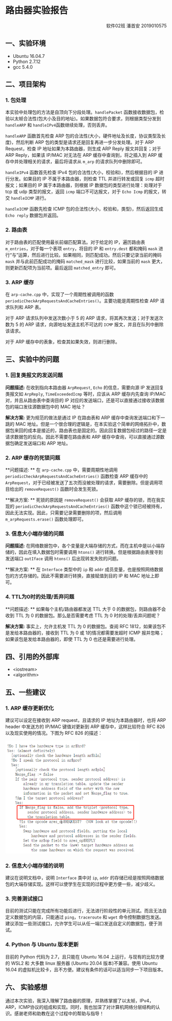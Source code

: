 # 路由器实验报告

<p align="right">软件02班  潘首安  2019010575</p>

## 一、实验环境

- Ubuntu 16.04.7
- Python 2.7.12
- gcc 5.4.0



## 二、项目架构

### 1. 包处理

本实验中处理包的方法是自顶向下分段处理。`handlePacket` 函数接收数据包，检验以太帧合法性(包大小及目的地址)。如果数据包符合要求，则根据类型分发到 `handleARP` 和 `handleIPv4`函数继续处理，否则丢弃。

`handleARP` 函数首先检查 ARP 包的合法性(大小，硬件地址及长度，协议类型及长度)，然后判断 ARP 包的类型是请求还是回复再进一步分发处理。对于 ARP Request，检查 IP 地址如果为本路由器，则生成 ARP Reply 报文并回复；对于 ARP Reply，如果该 IP/MAC 对无法在 ARP 缓存中查询到，将之插入到 ARP 缓存中并处理相关的请求，最后将请求从 `m_arp` 的请求队列中删除即可。

`handleIPv4` 函数首先检查 IPv4 包的合法性(大小，校验和)，然后根据目的 IP 进行分发。如果目的 IP 不属于本路由器，则检查 TTL 并进行转发或回复 `icmp` 超时报文；如果目的 IP 属于本路由器，则根据 IP 数据包的类型进行处理：处理对于 tcp 或 udp 类型的报文，返回 `icmp` 端口不可达报文，对于 `Echo Icmp` 的报文，转交 `handleICMP` 进行。

`handleICMP` 函数先检查 ICMP 包的合法性(大小，校验和，类型)，然后返回生成 `Echo reply`  数据包并返回。

### 2. 路由表

对于路由表的匹配使用最长前缀匹配算法。对于给定的 IP，遍历路由表 `m_entries`，对于每一个表项 `entry`，将目的 IP 和 `entry.dest` 都和掩码 `mask` 进行“与”运算，然后进行比较。如果相同，则匹配成功。然后只要记录当前的掩码 `mask` 并与此前匹配成功的掩码 `matched_mask` 进行比较，如果当前的 `mask` 更大，则更新匹配项为当前项。最后返回 `matched_entry` 即可。

### 3. ARP 缓存

在 `arp-cache.cpp` 中，实现了一个周期性被调用的函数 `periodicCheckArpRequestsAndCacheEntries()`。主要功能是周期性检查 ARP 请求队列和 ARP 表。

对于 ARP 请求队列中发送次数小于 5 的 ARP 请求，将其再次发送；对于发送次数为 5 的 ARP 请求，向源地址发送主机不可达的 `ICMP` 报文，并且在队列中删除该请求。

对于 ARP 缓存中的表象，检查其如果失效，则进行删除。



## 三、实验中的问题

### 1. 回复类报文的发送问题

**问题描述:** 在收到指向本路由器 `ArpRequest`, `Echo` 的信息，需要向源 IP 发送回复类报文如 `ArpReply`, `TimeExceededIcmp` 等时，应该从 ARP 缓存内先查询 IP/MAC 对，并且从路由表中查询目的 IP 对应的发送端口，还是可以直接通过接收该数据包的端口发往源数据包中的 MAC 地址？

**解决方案:** 更为规范的做法是通过 IP 在路由表和 ARP 缓存中查询发送端口和下一跳的 MAC 地址。但是一个很合理的逻辑是，在本实验这个简单的网络拓扑中，数据包来回的成本是接近的，路由表也是固定的。因此回复数据包经过的路径一定是请求数据包的反向。因此不需要在路由表和 ARP 缓存中查询，可以直接通过源数据包确定发送端口和 ARP 地址。

### 2. ARP 缓存的死锁问题

**问题描述: ** 在 `arp-cache.cpp` 中，需要周期性地调用 `periodicCheckArpRequestsAndCacheEntries()` 函数检查 ARP 缓存中的 `ArpRequest`，对于已经被发送了五次而没被处理的请求，需要删除。但是调用项目给出的 `removeRequest()` 函数时会发生死锁。

**解决方案: ** 死锁的原因是 `removeRequest()` 会获取 ARP 缓存的锁，而在我实现的 `periodicCheckArpRequestsAndCacheEntries()` 函数中这个锁已经被持有，因此无法实现。因此，只需要记录需要删除的项，然后调用 `m_arpRequests.erase()` 函数处理即可。

### 3. 信息大小端存储的问题

**问题描述:** 在网络数据包中，各个变量是大端存储的方式，而在主机中是以小端存储的，因此在填入数据包时需要调用 `htons()` 进行转换。但是根据路由表搜寻到发送端口 `outIface` 调用 `htons()` 后出现转发失败的问题。

**解决方案: ** 在 `Interface` 类型中的 `ip` 和 `addr` 成员变量，也是按照网络数据包的方式存储的。因此不需要进行转换，直接赋值到目的 IP 和 MAC 地址上即可。

### 4. TTL为0时的处理/丢弃问题

**问题描述: ** 如果每个主机/路由器都发送 TTL 大于 0 的数据包，则路由器不会收到 TTL 为 0 的数据包。那么是否需要考虑 TTL 为 0 时的处理/丢弃问题呢？

**解决方案:** 事实上，允许主机发 TTL 为 0 的数据包。查阅 RFC 1812，如果该包不是发给本路由器的，接收到 TTL 为 0 或 1的情况都需要发超时 ICMP 报并忽略；如果该包是发给本路由器的，即使 TTL 为 0 也还是需要进行处理。



## 四、引用的外部库

- \<iostream\>
- \<algorithm\>



## 五、一些建议

### 1. ARP 缓存更新优化

建议可以设定在接收到 ARP request，且请求的 IP 地址为本路由器时，也将 ARP header 中发送方的 IP/MAC 键值对更新到 ARP 缓存中，这样比较符合 RFC 826 以及现实使用的情况。下图为 RFC 826 的描述：

<img src="pic1.png" style="zoom: 67%;" >

### 2. 信息大小端存储的说明

建议在说明文档中，说明 `Interface` 类中对 `ip`, `addr` 的存储已经是按照网络数据包的大端存储实现。这样可以使学生在实现的过程中更方便一些，减少歧义。

### 3. 完善测试接口

目前的测试只能在完成所有功能后进行，无法进行阶段性的单元测试。而且无法自定义数据包的内容，只能通过 `ping`，`traceroute` 和 `wget` 命令控制数据包发送。建议添加一些测试接口，允许学生可以从任一端口发送自定义的数据包，便于测试。

### 4. Python 与 Ubuntu 版本更新

目前的 Python 代码为 2.7，且只能在 Ubuntu 16.04 上运行，与现有的比较方便的 WSL2 和 大多数 linux 服务器 (Ubuntu 20.04 版本)不兼容。使用 Ubuntu 16.04 的虚拟机比较卡，且不方便。建议有条件的话可以适当同步一下项目版本。



## 六、 实验感想

通过本次实验，我深入理解了路由器的原理，并熟练掌握了以太帧，IPv4，ARP，ICMP协议的组成和实现。同时，我也加深了对计算机网络分层结构的认识。感谢老师和助教在这个过程中的帮助与指导！
